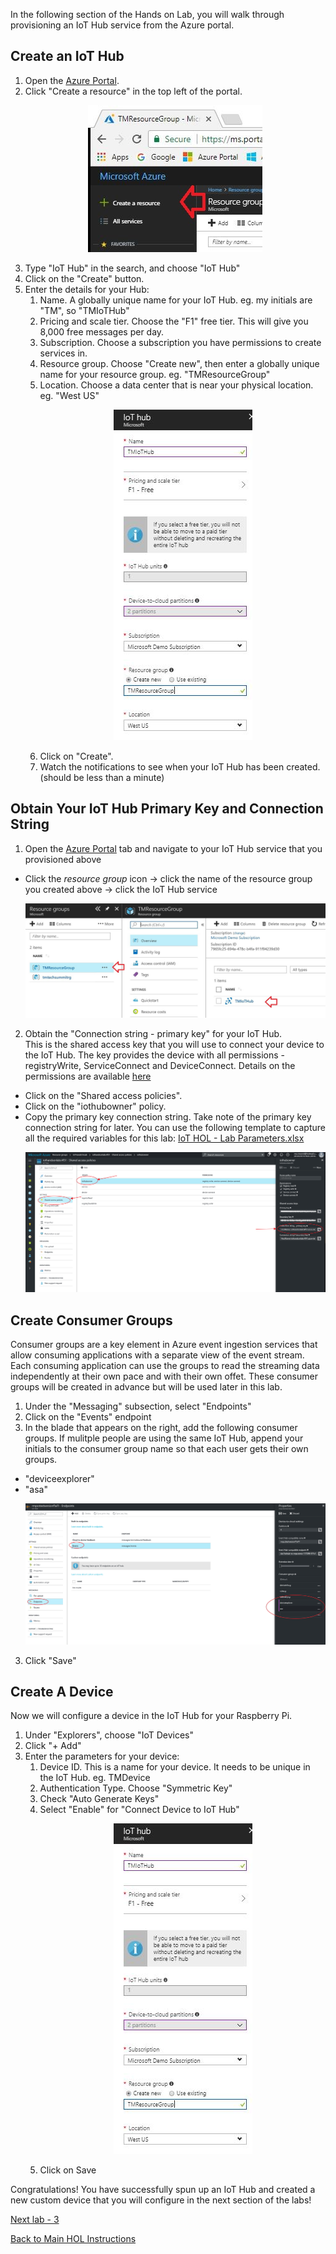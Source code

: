 In the following section of the Hands on Lab, you will walk through provisioning an IoT Hub service from the Azure portal. 

## Create an IoT Hub
1. Open the [Azure Portal](https://portal.azure.com/).
1. Click "Create a resource" in the top left of the portal.
      <p align="center">
         <img src="/HOL/IOTHubPiHackathon/images/CreateAResource.JPG" /> 
      </p>
1. Type "IoT Hub" in the search, and choose "IoT Hub"
1. Click on the "Create" button.
1. Enter the details for your Hub:
   1. Name.  A globally unique name for your IoT Hub.  eg. my initials are "TM", so "TMIoTHub"
   1. Pricing and scale tier.  Choose the "F1" free tier.  This will give you 8,000 free messages per day.
   1. Subscription.  Choose a subscription you have permissions to create services in.
   1. Resource group.  Choose "Create new", then enter a globally unique name for your resource group.  eg. "TMResourceGroup"
   1. Location.  Choose a data center that is near your physical location.  eg. "West US"
      <p align="center">
         <img src="/HOL/IOTHubPiHackathon/images/IoTHubParams.JPG" /> 
      </p>   
   1. Click on "Create".
   1. Watch the notifications to see when your IoT Hub has been created.  (should be less than a minute)
      
## Obtain Your IoT Hub Primary Key and Connection String
1. Open the [Azure Portal](https://portal.azure.com/) tab and navigate to your IoT Hub service that you provisioned above
  - Click the *resource group* icon -> click the name of the resource group you created above -> click the IoT Hub service
      <p align="center">
         <img src="/HOL/IOTHubPiHackathon/images/ResourceGroupForIoTHub.JPG" /> 
      </p>
2. Obtain the "Connection string - primary key" for your IoT Hub. <BR>
This is the shared access key that you will use to connect your device to the IoT Hub. The key provides the device with all permissions - registryWrite, ServiceConnect and DeviceConnect. Details on the permissions are available [here](https://docs.microsoft.com/en-us/azure/iot-hub/iot-hub-devguide-security#iot-hub-permissions)
  - Click on the "Shared access policies".
  - Click on the "iothubowner" policy.
  - Copy the primary key connection string. Take note of the primary key connection string for later. You can use the following template to capture all the required variables for this lab: [IoT HOL - Lab Parameters.xlsx](/HOL/IOTHubPiHackathon/IoTHOL-LabParameters.xlsx)
      <p align="center">
         <img src="/HOL/IOTHubPiHackathon/images/IoTHubKeys2.jpg" /> 
      </p>

## Create Consumer Groups
Consumer groups are a key element in Azure event ingestion services that allow consuming applications with a separate view of the event stream. Each consuming application can use the groups to read the streaming data independently at their own pace and with their own offet. These consumer groups will be created in advance but will be used later in this lab.
1. Under the "Messaging" subsection, select "Endpoints"
2. Click on the "Events" endpoint
3. In the blade that appears on the right, add the following consumer groups.  If mulitple people are using the same IoT Hub, append your initials to the consumer group name so that each user gets their own groups.
  - "deviceexplorer"
  - "asa"
      <p align="center">
         <img src="/HOL/IOTHubPiHackathon/images/consumerGroups.jpg" /> 
      </p>
3. Click "Save"

## Create A Device

Now we will configure a device in the IoT Hub for your Raspberry Pi.
1. Under "Explorers", choose "IoT Devices"
1. Click "+ Add"
1. Enter the parameters for your device:
   1. Device ID.  This is a name for your device.  It needs to be unique in the IoT Hub.  eg. TMDevice
   1. Authentication Type.  Choose "Symmetric Key"
   1. Check "Auto Generate Keys"
   1. Select "Enable" for "Connect Device to IoT Hub"
      <p align="center">
         <img src="/HOL/IOTHubPiHackathon/images/IoTHubParams.JPG" /> 
      </p>
   1. Click on Save
   
Congratulations! You have successfully spun up an IoT Hub and created a new custom device that you will configure in the next section of the labs! 

[Next lab - 3](/HOL/IOTHubPiHackathon/3) 

[Back to Main HOL Instructions](/HOL/IOTHubPiHackathon/README.md)
